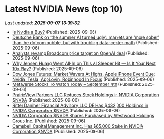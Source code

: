 # Latest NVIDIA News (top 10)
_Last updated: **2025-09-07 13:39:32**_

- [Is Nvidia a Buy?](https://biztoc.com/x/103bb38847a894a0) (Published: 2025-09-06)
- [Deutsche Bank on ‘the summer AI turned ugly’: markets are ‘more sober’ than the dotcom bubble, but with troubling data-center math](https://fortune.com/2025/09/06/ai-bubble-overvalued-stocks-deutsche-bank-data-center-math-capex-roi/) (Published: 2025-09-06)
- [Analysts revamp Broadcom price target on OpenAI deal](https://biztoc.com/x/5636e126005ba4e1) (Published: 2025-09-06)
- [Why Jensen Huang Went All-In on This AI Sleeper Hit — Is It Your Next 10x Play?](https://biztoc.com/x/6e87ca74579feecb) (Published: 2025-09-06)
- [Dow Jones Futures: Market Wavers At Highs, Apple iPhone Event Due; Nvidia, Tesla, AppLovin, Robinhood In Focus](https://biztoc.com/x/b0ee04f771a3a08f) (Published: 2025-09-06)
- [Metaverse Stocks To Watch Today – September 4th](https://www.etfdailynews.com/2025/09/06/metaverse-stocks-to-watch-today-september-4th/) (Published: 2025-09-06)
- [PrairieView Partners LLC Reduces Stock Holdings in NVIDIA Corporation $NVDA](https://www.etfdailynews.com/2025/09/06/prairieview-partners-llc-reduces-stock-holdings-in-nvidia-corporation-nvda/) (Published: 2025-09-06)
- [Ritter Daniher Financial Advisory LLC DE Has $432,000 Holdings in NVIDIA Corporation $NVDA](https://www.etfdailynews.com/2025/09/06/ritter-daniher-financial-advisory-llc-de-has-432000-holdings-in-nvidia-corporation-nvda/) (Published: 2025-09-06)
- [NVIDIA Corporation $NVDA Shares Purchased by Westwood Holdings Group Inc.](https://www.etfdailynews.com/2025/09/06/nvidia-corporation-nvda-shares-purchased-by-westwood-holdings-group-inc/) (Published: 2025-09-06)
- [Campbell Capital Management Inc. Has $65,000 Stake in NVIDIA Corporation $NVDA](https://www.etfdailynews.com/2025/09/06/campbell-capital-management-inc-has-65000-stake-in-nvidia-corporation-nvda/) (Published: 2025-09-06)
